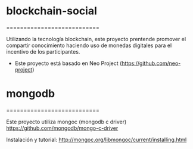 # blockchain-social
===========================

Utilizando la tecnología blockchain, este proyecto prentende promover el compartir conocimiento haciendo uso de monedas digitales para el incentivo
de los participantes.

- Este proyecto está basado en Neo Project (https://github.com/neo-project)

# mongodb
===========================

Este proyecto utiliza mongoc (mongodb c driver) 
https://github.com/mongodb/mongo-c-driver

Instalación y tutorial:
http://mongoc.org/libmongoc/current/installing.html


